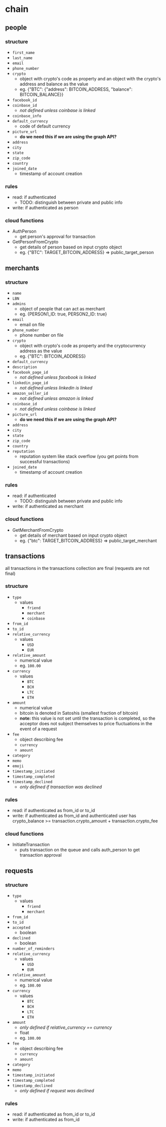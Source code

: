 # chain

## people

### structure

- `first_name`
- `last_name`
- `email`
- `phone_number`
- `crypto`
    - object with crypto's code as property and an object with the crypto's address and balance as the value
    - eg. {"BTC": {"address": BITCOIN_ADDRESS, "balance": BITCOIN_BALANCE}}
- `facebook_id`
- `coinbase_id`
    - *not defined unless coinbase is linked*
- `coinbase_info`
- `default_currency`
    - code of default currency
- `picture_url`
    - **do we need this if we are using the graph API?**
- `address`
- `city`
- `state`
- `zip_code`
- `country`
- `joined_date`
    - timestamp of account creation

### rules

- read: if authenticated
    - TODO: distinguish between private and public info
- write: if authenticated as person

### cloud functions

- AuthPerson
    - get person's approval for transaction
- GetPersonFromCrypto
    - get details of person based on input crypto object
    - eg. {"BTC": TARGET_BITCOIN_ADDRESS} => public_target_person
    
    

## merchants

### structure

- `name`
- `LBN`
- `admins`
    - object of people that can act as merchant
    - eg. {PERSON1_ID: true, PERSON2_ID: true}
- `email`
    - email on file
- `phone_number`
    - phone number on file
- `crypto`
    - object with crypto's code as property and the cryptocurrency address as the value
    - eg. {"BTC": BITCOIN_ADDRESS}
- `default_currency`
- `description`
- `facebook_page_id`
    - *not defined unless facebook is linked*
- `linkedin_page_id`
    - *not defined unless linkedin is linked*
- `amazon_seller_id`
    - *not defined unless amazon is linked*
- `coinbase_id`
    - *not defined unless coinbase is linked*
- `picture_url`
    - **do we need this if we are using the graph API?**
- `address`
- `city`
- `state`
- `zip_code`
- `country`
- `reputation`
    - reputation system like stack overflow (you get points from successful transactions)
- `joined_date`
    - timestamp of account creation

### rules

- read: if authenticated
    - TODO: distinguish between private and public info
- write: if authenticated as merchant

### cloud functions

- GetMerchantFromCrypto
    - get details of merchant based on input crypto object
    - eg. {"btc": TARGET_BITCOIN_ADDRESS} => public_target_merchant



## transactions

all transactions in the transactions collection are final (requests are not final)

### structure

- `type`
    - values
        - `friend`
        - `merchant`
        - `coinbase`
- `from_id`
- `to_id`
- `relative_currency`
    - values
        - `USD`
        - `EUR`
- `relative_amount`
    - numerical value
    - eg. `100.00`
- `currency`
    - values
        - `BTC`
        - `BCH`
        - `LTC`
        - `ETH`
- `amount`
    - numerical value
    - bitcoin is denoted in Satoshis (smallest fraction of bitcoin)
    - **note:** this value is not set until the transaction is completed, so the acceptor does not subject themselves to 
    price fluctuations in the event of a request
- `fee`
    - object describing fee
    - `currency`
    - `amount`
- `category`
- `memo`
- `emoji`
- `timestamp_initiated`
- `timestamp_completed`
- `timestamp_declined`
    - *only defined if transaction was declined*

### rules

- read: if authenticated as from_id or to_id
- write: if authenticated as from_id and authenticated user has crypto_balance >= transaction.crypto_amount + transaction.crypto_fee

### cloud functions

- InitiateTransaction
    - puts transaction on the queue and calls auth_person to get transaction approval



## requests

### structure

- `type`
    - values
        - `friend`
        - `merchant`
- `from_id`
- `to_id`
- `accepted`
    - boolean
- `declined`
    - boolean
- `number_of_reminders`
- `relative_currency`
    - values
        - `USD`
        - `EUR`
- `relative_amount`
    - numerical value
    - eg. `100.00`
- `currency`
    - values
        - `BTC`
        - `BCH`
        - `LTC`
        - `ETH`
- `amount`
    - *only defined if relative_currency == currency*
    - float
    - eg. `100.00`
- `fee`
    - object describing fee
    - `currency`
    - `amount`
- `category`
- `memo`
- `timestamp_initiated`
- `timestamp_completed`
- `timestamp_declined`
    - *only defined if request was declined*

### rules

- read: if authenticated as from_id or to_id
- write: if authenticated as from_id

